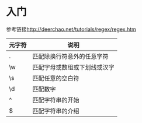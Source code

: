 # 入门

参考链接<http://deerchao.net/tutorials/regex/regex.htm>

| 元字符 | 说明                         |
|--------|------------------------------|
| .      | 匹配除换行符意外的任意字符   |
| \w     | 匹配字母或数组或下划线或汉字 |
| \s     | 匹配任意的空白符             |
| \d     | 匹配数字                     |
| ^      | 匹配字符串的开始             |
| $      | 匹配字符串的介绍             |